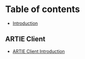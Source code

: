 # Table of contents

* [Introduction](README.md)

## ARTIE Client

* [ARTIE Client Introduction](artie-client/artie-client-introduction.md)

